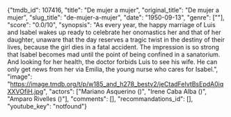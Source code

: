 {"tmdb_id": 107416, "title": "De mujer a mujer", "original_title": "De mujer a mujer", "slug_title": "de-mujer-a-mujer", "date": "1950-09-13", "genre": [""], "score": "0.0/10", "synopsis": "As every year, the happy marriage of Luis and Isabel wakes up ready to celebrate her onomastics her and that of her daughter, unaware that the day reserves a tragic twist in the destiny of their lives, because the girl dies in a fatal accident. The impression is so strong that Isabel becomes mad until the point of being confined in a sanatorium. And looking for her health, the doctor forbids Luis to see his wife. He can only get news from her via Emilia, the young nurse who cares for Isabel.", "image": "https://image.tmdb.org/t/p/w185_and_h278_bestv2/jeCtadFeIvtBsEpdA0iqXXVOfiH.jpg", "actors": ["Mariano Asquerino ()", "Irene Caba Alba ()", "Amparo Rivelles ()"], "comments": [], "recommandations_id": [], "youtube_key": "notfound"}